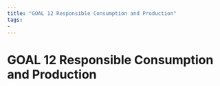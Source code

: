 ```yaml
---
title: "GOAL 12 Responsible Consumption and Production"
tags: 
- 
---
```

# GOAL 12 Responsible Consumption and Production

